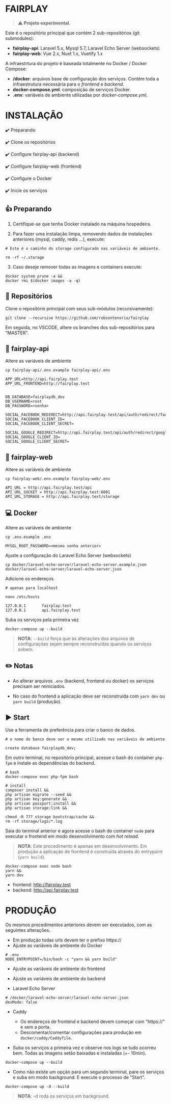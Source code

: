 # FAIRPLAY

> ⚠️ **Projeto experimental.**

Este é o repositório principal que contém 2 sub-repositórios (git submodules): 

- **fairplay-api**: Laravel 5.x, Mysql 5.7, Laravel Echo Server (websockets)
- **fairplay-web**: Vue 2.x, Nuxt 1.x, Vuetify 1.x

A infraestrtura do projeto é baseada totalmente no Docker / Docker Compose:

- **/docker**: arquivos base de configuração dos serviços. Contém toda a infraestrutura necessária para o *frontend* e *backend*.
- **docker-compose.yml**: composição de serviços Docker.
- **.env**:  variáveis de ambiente utilizadas por *docker-compose.yml*.


# INSTALAÇÃO

✔️ Preparando

✔️ Clone os repositórios

✔️ Configure fairplay-api (backend)

✔️ Configure fairplay-web (frontend)

✔️ Configure o Docker

✔️ Inicie os serviços

## 👍 Preparando

1) Certifique-se que tenha Docker instalado na máquina hospedeira.

2) Para fazer uma instalação limpa, removendo dados de instalações anteriores (mysql, caddy, redis ...), execute:

```
# Este é o caminho do storage configurado nas variáveis de ambiente.

rm -rf ~/.storage
```

3) Caso deseje remover todas as imagens e containers execute:

```
docker system prune -a && 
docker rmi $(docker images -a -q)
```

## 📖 Repositórios

Clone o repositório principal com seus sub-módulos (recursivamente):

```
git clone --recursive https://github.com/robsontenorio/fairplay
```

Em seguida, no VSCODE, altere os branches dos sub-repositórios para "MASTER".


## 🐉  fairplay-api

Altere as variáveis de ambiente

```
cp fairplay-api/.env.example fairplay-api/.env
```

```
APP_URL=http://api.fairplay.test
APP_URL_FRONTEND=http://fairplay.test


DB_DATABASE=fairplaydb_dev
DB_USERNAME=root
DB_PASSWORD=<senha>

SOCIAL_FACEBOOK_REDIRECT=http://api.fairplay.test/api/auth/redirect/facebook
SOCIAL_FACEBOOK_CLIENT_ID=
SOCIAL_FACEBOOK_CLIENT_SECRET=

SOCIAL_GOOGLE_REDIRECT=http://api.fairplay.test/api/auth/redirect/google
SOCIAL_GOOGLE_CLIENT_ID=
SOCIAL_GOOGLE_CLIENT_SECRET=
```

## 🐬 fairplay-web

Altere as variáveis de ambiente

```
cp fairplay-web/.env.example fairplay-web/.env
```
```
API_URL = http://api.fairplay.test/api
API_URL_SOCKET = http://api.fairplay.test:6001
API_URL_STORAGE = http://api.fairplay.test/storage
```

## 💻 Docker

Altere as variáveis de ambiente
```
cp .env.example .env

MYSQL_ROOT_PASSWORD=<mesma senha anterior>
```

Ajuste a configuração do Laravel Echo Server (websockets)

```
cp docker/laravel-echo-server/laravel-echo-server.example.json docker/laravel-echo-server/laravel-echo-server.json
```

Adicione os endereços

```
# apenas para localhost

nano /etc/hosts

127.0.0.1       fairplay.test
127.0.0.1       api.fairplay.test
```

Suba os serviços pela primeira vez

```
docker-compose up --build
```
> **NOTA**: `--build` força que as alterações dos arquivos de configurações sejam sempre reconstruídas quando os serviços sobem.

## ✏️ Notas

- Ao alterar arquivos `.env` (backend, frontend ou docker) os serviços precisam ser reiniciados.

- No caso do frontend a aplicação deve ser reconstruída com `yarn dev` ou `yarn build` (produção).


## ▶ Start

Use a ferramenta de preferência para criar o banco de dados.

```
# o nome do banco deve ser o mesmo utilizado nas variáveis de ambiente

create database fairplaydb_dev;
```

Em outro terminal, no repositório principal, acesse o bash do container `php-fpm` e instale as dependências do backend.

```
# bash
docker-compose exec php-fpm bash  

# install
composer install && 
php artisan migrate --seed && 
php artisan key:generate && 
php artisan passport:install && 
php artisan storage:link && 

chmod -R 777 storage bootstrap/cache && 
rm -rf storage/logs/*.log
```

Saia do terminal anterior e agora acesse o bash do container `node` para executar o frontend em modo desenvolvimento com *hot reload*. 

> **NOTA**: Este procedimento é apenas em desenvolvimento. Em produção a aplicação de frontend é construída através do entrypoint (`yarn build`).
```
docker-compose exec node bash
yarn && 
yarn dev
```


- frontend: http://fairplay.test
- backend: http://api.fairplay.test




# PRODUÇÃO

Os mesmos procedimentos anteriores devem ser executados, com as seguintes alterações.

- Em produção todas urls devem ter o prefixo https://
- Ajuste as variáveis de ambiente do Docker

```
# .env
NODE_ENTRYPOINT=/bin/bash -c "yarn && yarn build"
```

- Ajuste as variáveis de ambiente do frontend

- Ajuste as variáveis de ambiente do backend

- Laravel Echo Server

```
# /docker/laravel-echo-server/laravel-echo-server.json
devMode: false
```

- Caddy

  - Os endereços de frontend e backend devem começar com "https://" e sem a porta.
  - Descomentar/comentar configurações para produção em `docker/caddy/Caddyfile`.


- Suba os serviços a primeira vez e observe nos logs se tudo ocorreu bem. Todas as imagens setão baixadas e instaladas (+- 10min). 
```
docker-compose up --build
```


- Como não existe um opção para um segundo terminal, pare os serviços e suba em modo background. E execute o processo de "Start".

```
docker-compose up -d --build
```

> **NOTA**: -d roda os serviços em background.